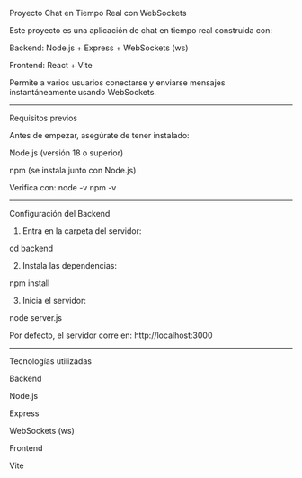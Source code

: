 Proyecto Chat en Tiempo Real con WebSockets

Este proyecto es una aplicación de chat en tiempo real construida con:

Backend: Node.js + Express + WebSockets (ws)

Frontend: React + Vite

Permite a varios usuarios conectarse y enviarse mensajes instantáneamente usando WebSockets.
______________________________________________________________________________________________
Requisitos previos

Antes de empezar, asegúrate de tener instalado:

Node.js
 (versión 18 o superior)

npm
 (se instala junto con Node.js)

Verifica con:
node -v
npm -v
___________________________
Configuración del Backend

1. Entra en la carpeta del servidor:

cd backend


2. Instala las dependencias:

npm install


3. Inicia el servidor:

node server.js


Por defecto, el servidor corre en:
http://localhost:3000
___________________________________
Tecnologías utilizadas

Backend

Node.js

Express

WebSockets (ws)

Frontend

Vite
